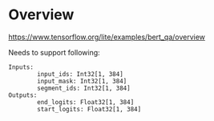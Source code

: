 # Overview

https://www.tensorflow.org/lite/examples/bert_qa/overview 

Needs to support following:

```
Inputs:
        input_ids: Int32[1, 384]
        input_mask: Int32[1, 384]
        segment_ids: Int32[1, 384]
Outputs:
        end_logits: Float32[1, 384]
        start_logits: Float32[1, 384]
```